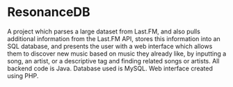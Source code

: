 # ResonanceDB
A project which parses a large dataset from Last.FM, and also pulls additional information from the Last.FM API, stores this information into an SQL database, and presents the user with a web interface which allows them to discover new music based on music they already like, by inputting a song, an artist, or a descriptive tag and finding related songs or artists. All backend code is Java. Database used is MySQL. Web interface created using PHP. 
